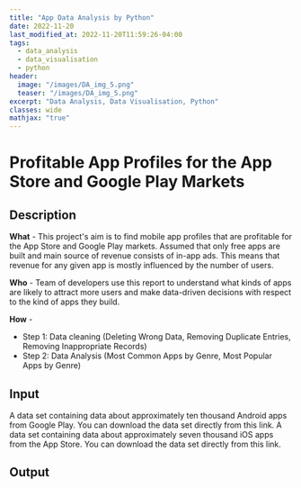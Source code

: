 ```yaml
---
title: "App Data Analysis by Python"
date: 2022-11-20
last_modified_at: 2022-11-20T11:59:26-04:00
tags: 
  - data_analysis
  - data_visualisation
  - python
header:
  image: "/images/DA_img_5.png"
  teaser: "/images/DA_img_5.png"
excerpt: "Data Analysis, Data Visualisation, Python"
classes: wide
mathjax: "true"
---
```

# Profitable App Profiles for the App Store and Google Play Markets
## Description
**What** - This project's aim is to find mobile app profiles that are profitable for the App Store and Google Play markets. Assumed that only free apps are built and  main source of revenue consists of in-app ads. This means that revenue for any given app is mostly influenced by the number of users. 

**Who** - Team of developers use this report to understand what kinds of apps are likely to attract more users and make data-driven decisions with respect to the kind of apps they build.

**How** - 
- Step 1: Data cleaning (Deleting Wrong Data, Removing Duplicate Entries, Removing Inappropriate Records)
- Step 2: Data Analysis (Most Common Apps by Genre, Most Popular Apps by Genre)

## Input
A data set containing data about approximately ten thousand Android apps from Google Play. You can download the data set directly from this link.
A data set containing data about approximately seven thousand iOS apps from the App Store. You can download the data set directly from this link.

## Output
